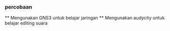 ### percobaan

** Mengunakan GNS3 untuk belajar jaringan
** Mengunakan audycity untuk belajar editing suara
